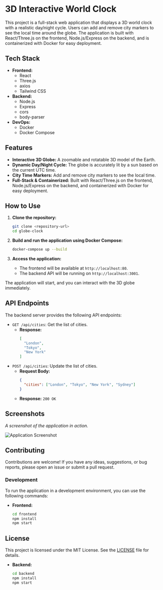 # 3D Interactive World Clock

This project is a full-stack web application that displays a 3D world clock with a realistic day/night cycle. Users can add and remove city markers to see the local time around the globe. The application is built with React/Three.js on the frontend, Node.js/Express on the backend, and is containerized with Docker for easy deployment.

## Tech Stack

-   **Frontend:**
    -   React
    -   Three.js
    -   axios
    -   Tailwind CSS
-   **Backend:**
    -   Node.js
    -   Express
    -   cors
    -   body-parser
-   **DevOps:**
    -   Docker
    -   Docker Compose

## Features

-   **Interactive 3D Globe:** A zoomable and rotatable 3D model of the Earth.
-   **Dynamic Day/Night Cycle:** The globe is accurately lit by a sun based on the current UTC time.
-   **City Time Markers:** Add and remove city markers to see the local time.
-   **Full-Stack & Containerized:** Built with React/Three.js on the frontend, Node.js/Express on the backend, and containerized with Docker for easy deployment.

## How to Use

1.  **Clone the repository:**
    ```bash
    git clone <repository-url>
    cd globe-clock
    ```

2.  **Build and run the application using Docker Compose:**
    ```bash
    docker-compose up --build
    ```

3.  **Access the application:**
    -   The frontend will be available at `http://localhost:80`.
    -   The backend API will be running on `http://localhost:3001`.

The application will start, and you can interact with the 3D globe immediately.

## API Endpoints

The backend server provides the following API endpoints:

-   `GET /api/cities`: Get the list of cities.
    -   **Response:**
        ```json
        [
          "London",
          "Tokyo",
          "New York"
        ]
        ```
-   `POST /api/cities`: Update the list of cities.
    -   **Request Body:**
        ```json
        {
          "cities": ["London", "Tokyo", "New York", "Sydney"]
        }
        ```
    -   **Response:** `200 OK`

## Screenshots

*A screenshot of the application in action.*

![Application Screenshot](<url-to-screenshot>)

## Contributing

Contributions are welcome! If you have any ideas, suggestions, or bug reports, please open an issue or submit a pull request.

### Development

To run the application in a development environment, you can use the following commands:

-   **Frontend:**
    ```bash
    cd frontend
    npm install
    npm start
    ```

## License

This project is licensed under the MIT License. See the [LICENSE](LICENSE) file for details.
-   **Backend:**
    ```bash
    cd backend
    npm install
    npm start
    ```
